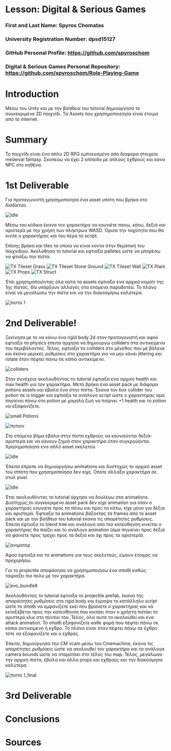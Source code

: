 # Lesson: Digital & Serious Games

### First and Last Name: Spyros Chomatas
### University Registration Number: dpsd15127
### GitHub Personal Profile: https://github.com/spyroschom
### Digital & Serious Games Personal Repository: https://github.com/spyroschom/Role-Playing-Game

# Introduction
Μέσω του Unity και με την βοήθεια του tutorial δημιούργησα το συγκεκριμένο 2D παιχνίδι. Τα Assets που χρησημοποιείησα είναι έτοιμα απο το internet.


# Summary
Το παιχνίδι είναι ένα απλο 2D RPG εμπνευσμένο απο διαφορα στοιχεία medeival fantasy. Σκοπεύω να έχει 2 επίπεδα με απλούς εχθρούς και κανα NPC στο καθένα.

# 1st Deliverable
Για προταγωνιστή χρησημοποίησα ένα asset υπότη που βρήκα στο διαδίκτυο.

![Idle](https://user-images.githubusercontent.com/117836464/207453533-feaa4012-2181-49f8-a359-556e8dba36f9.png)

Μέσω του κόδικα έκανα τον χαρακτήρα να κουνιέτε πανω, κάτω, δεξιά και αριστερά με την χρήση των πλήκτρων WASD. Όρισα την ταχύτητα που θα κινίτε ο χαρακτήρας και του πέρα το script.



Επίσης βρήκα και tiles τα οποία να είναι κοντα στην θεμάτική του παιχνιδιού. Ακολύθησα το tutorial και εφτιαξα palletes ώστε να μπορέσω να φτιάξω την πίστα.



![TX Tileset Grass](https://user-images.githubusercontent.com/117836464/207453964-69c2e64d-1074-43d6-a457-7bb5aa9a3a99.png)
![TX Tileset Stone Ground](https://user-images.githubusercontent.com/117836464/207453966-afd6795f-40b1-47d6-b393-62f06a46a741.png)
![TX Tileset Wall](https://user-images.githubusercontent.com/117836464/207453969-67cc131b-187d-408d-a2b1-188b53eb6a89.png)
![TX Plant](https://user-images.githubusercontent.com/117836464/207453972-ad0dd905-3904-4a45-8e39-4e9de9e156ac.png)
![TX Props](https://user-images.githubusercontent.com/117836464/207453978-07e5b0c5-9902-4437-925d-b1bc125aaf6f.png)
![TX Struct](https://user-images.githubusercontent.com/117836464/207453979-513f2f61-d4c8-4c57-9c6b-4c0b2f280866.png)


Έτσι χρησημοποιόντας όλα αυτα τα assets έφτιαξα ενα αρχικό κομάτι της 1ης πίστας. 
Θα υπάρξουν αλλαγές στα επόμενα παραδοτέα. Το πλάνο είναι να μεγαλώσω την πίστα και να την διακοσμήσω καλύτερα.

![πιστα 1](https://user-images.githubusercontent.com/117836464/207580607-a3ca1ece-7fc9-4a80-81b2-eaf529e5a327.png)


# 2nd Deliverable!

Ξεκίνησα με το να κάνω ένα rigid body 2d στον προταγονιστή και αφού εφτιαξα τα physics έπειτα άρχησα να δημιουργώ colliders στα αντικείμενα του περιβάλοντος.
Τέλος, εφτιαξα τα colliders στο μέγεθος που με βόλευε και έκανα μερικές ρυθμίσεις στο χαρακτήρα για να μην κάνει jittering και rotate όταν πέφτει πάνω σε κάπιο αντικείμενο.

![colliders](https://user-images.githubusercontent.com/117836464/207569044-e8245025-f25c-4229-9544-456cd471aebb.png)


Στην συνέχεια ακολουθόντας το tutorial εφτιαξα ενα αρχικό health και max health για τον χαρακτήρα. Μετά βρήκα ένα asset pack με διάφορα potions assets και έβαλα ένα στην πίστα. Έκανα τον box collider του potion σε is  trigger και εφτιαξα το ανάλογο script ώστε ο χαρακτήρας αμα πηγαίνει πάνω στο potion με χαμηλή ζωή να παίρνει +1 health και το potion να εξαφανίζετε.


![small Potions](https://user-images.githubusercontent.com/117836464/207570576-7e76704c-f19f-4346-b01d-0013630880bf.png)




![ποτιον](https://user-images.githubusercontent.com/117836464/207570511-424a8624-6f2c-4791-90c0-8ffe41f8f68d.png)


Στο επόμενο βήμα έβαλα στην πίστα εχθρούς να κουνιούνται δεξιά-αριστερά και να κάνουν ζημιά στον χαρακτήρα όταν συγκρούονται. Χρησημοποίησα ενα απλό asset σκελετού.



![Idle](https://user-images.githubusercontent.com/117836464/207572290-38461634-c136-41bc-abd3-7935c192ac50.png)


Έπειτα έπρεπε να δημιούργήσω animations και δυστηχώς το αρχικό asset του ιππότη που χρησημοποίησα δεν είχε. Οπότε άλλαξα χαρακτήρα σε στυλ pixel.



![Idle](https://user-images.githubusercontent.com/117836464/207573117-f036dfd6-6627-42a7-9c65-6e12de2ebeb9.png)


Έτσι ακολουθόντας το tutorial άρχησα να δουλέυω στα animations. Δυστηχώς,το συγκεκριμένο asset pack δεν είχε animation για όταν ο χαρακτήρας κουνιέτε προς τα πάνω και προς τα κάτω, είχε μόνο για δεξια και αριστερά. Έφτιαξα τα animations βάζοντας τα frames από το asset pack και με την βοήθεια του tutorial έκανα τις απαρέτητες ρυθμίσεις. Έπειτα έφτιαξα το blend tree και ανάλογα απο πια κατευθηνση κινείται ο χαρακτήρας θα παίζει και το ανάλογο animation (άμα πηγαίνει προς δεξιά να φαίνετε προς τρέχει προς τα δεξιά και όχι προς τα αριστερά).

![ανιματορ](https://user-images.githubusercontent.com/117836464/207575891-2201e17f-5507-4491-a5b7-280484e4a423.png)


Αφού έφτιαξα και τα animations για τους σκελετούς, είμουν έτοιμος να προχορήσω.


Για το projectile αποφάσησα να χρησημοποιήσω ένα σπαθί καθώς ταιρίαζει πιο πολύ με τον χαρακτήρα.



![evo_bundle8](https://user-images.githubusercontent.com/117836464/207577140-a9eccd32-a936-47ce-bee9-b38cf4edcbcb.png)


Ακολουθόντας το tutorial έφτιαξα το projectile prefab, έκανα της απαράιτητες ρυθμίσεις στο rigid body και έγραψα το κατάλληλο script ώστε το σπαθι να εμφανίζετε εκεί που βρίσκετε ο χαρακτήρας και να εκτοξέβεται προς την κατεύθηνση που κοιτάει όταν ο χρήστη πατάει το αριστερό κλικ στο ποντίκι του. Τέλος, όλα αυτά τα ακολούθεί και ένα attack animation. Το σπαθί εξαφανίζετε καθε φορά που πέφτει πάνω σε κάπιο αντικείμενο ή εχθρο. Το πλάνο είναι όταν πέφτει πάνω σε έχθρο τότε να εξαφανίζετε και ο εχθρός.


Έπειτα, δημιούργησα την CM vcam μέσω του Cinemachine, έκανα τις απαρέτητες ρυθμίσεις ώστε να ακολουθεί τον χαρακτήρα και τα ανάλογα camera bounds ώστε να σταματάει στο τέλος του map. Τέλος, μεγάλωσα την αρχική πίστα, έβαλα και άλλα props και εχθρούς και την διακόσμησα καλύτερα.



![πιστα 1_final](https://user-images.githubusercontent.com/117836464/207580449-868ac2b5-a4e4-4a2c-a2bb-6d3ef9daafc2.png)




# 3rd Deliverable 


# Conclusions


# Sources

